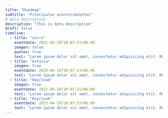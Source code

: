```yaml
---
title: "Roadmap"
subtitle: "Principales acontecimientos"
# meta description
description: "This is meta description"
draft: false
timeline:
  - title: "zorro"
    eventdate: 2021-04-18T10:07:21+06:00
    imagen: false
    quotes: true
    text: "Lorem ipsum dolor sit amet, consectetur adipisicing elit. Maxime ipsa ratione omnis alias cupiditate saepe atque totam aperiam sed nulla voluptatem recusandae dolor, nostrum excepturi amet in dolores. Alias, ullam."
  - title: "Astucia"
    imagen: true
    eventdate: 2020-04-18T10:07:21+06:00
    text: "Lorem ipsum dolor sit amet, consectetur adipisicing elit. Maxime ipsa ratione omnis alias cupiditate saepe atque totam aperiam sed nulla voluptatem recusandae dolor, nostrum excepturi amet in dolores. Alias, ullam."
  - title: "Keycloak"
    imagen: true
    eventdate: 2022-04-18T10:07:21+06:00
    text: "Lorem ipsum dolor sit amet, consectetur adipisicing elit. Maxime ipsa ratione omnis alias cupiditate saepe atque totam aperiam sed nulla voluptatem recusandae dolor, nostrum excepturi amet in dolores. Alias, ullam."
  - title: "Keycloak"
    eventdate: 2023-04-18T10:07:21+06:00
    text: "Lorem ipsum dolor sit amet, consectetur adipisicing elit. Maxime ipsa ratione omnis alias cupiditate saepe atque totam aperiam sed nulla voluptatem recusandae dolor, nostrum excepturi amet in dolores. Alias, ullam."
---
```

